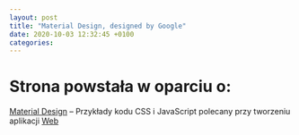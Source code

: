 ```yaml
---
layout: post
title: "Material Design, designed by Google" 
date: 2020-10-03 12:32:45 +0100 
categories:
---
```

# Strona powstała w oparciu o:
[Material Design](https://materializecss.com/) – Przykłady kodu CSS i JavaScript polecany przy tworzeniu aplikacji [Web](https://script.google.com/macros/s/AKfycbzQSZA6yZMqiPz3-Fj7eLaYyNyWDdHhhCtW9l-AGjGHj6V4AA9Z/exec)

